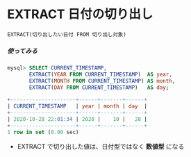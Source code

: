# EXTRACT 日付の切り出し

```
EXTRACT(切り出したい日付 FROM 切り出し対象)
```

##### 使ってみる

```sql
mysql> SELECT CURRENT_TIMESTAMP,
       EXTRACT(YEAR FROM CURRENT_TIMESTAMP)  AS year,
       EXTRACT(MONTH FROM CURRENT_TIMESTAMP) AS month,
       EXTRACT(DAY FROM CURRENT_TIMESTAMP)   AS day;

+---------------------+------+-------+------+
| CURRENT_TIMESTAMP   | year | month | day  |
+---------------------+------+-------+------+
| 2020-10-28 22:01:34 | 2020 |    10 |   28 |
+---------------------+------+-------+------+
1 row in set (0.00 sec)
```

- EXTRACT で切り出した値は、日付型ではなく **数値型** になる
